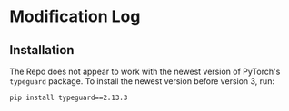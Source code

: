 # Modification Log

## Installation

The Repo does not appear to work with the newest version of PyTorch's `typeguard` package. To install the newest version before version 3, run:

```bash
pip install typeguard==2.13.3
```